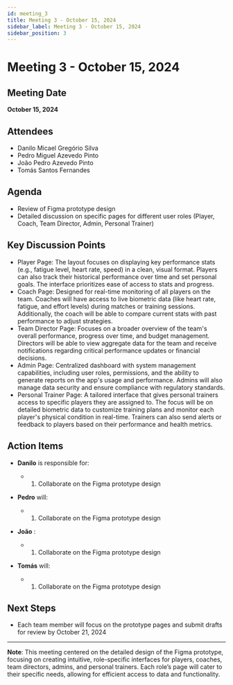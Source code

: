 ```yaml
---
id: meeting_3
title: Meeting 3 - October 15, 2024
sidebar_label: Meeting 3 - October 15, 2024
sidebar_position: 3
---
```


# Meeting 3 - October 15, 2024

## Meeting Date
**October 15, 2024**

## Attendees
- Danilo Micael Gregório Silva
- Pedro Miguel Azevedo Pinto
- João Pedro Azevedo Pinto
- Tomás Santos Fernandes

## Agenda
- Review of Figma prototype design
- Detailed discussion on specific pages for different user roles (Player, Coach, Team Director, Admin, Personal Trainer)

## Key Discussion Points
- Player Page: The layout focuses on displaying key performance stats (e.g., fatigue level, heart rate, speed) in a clean, visual format. Players can also track their historical performance over time and set personal goals. The interface prioritizes ease of access to stats and progress.
- Coach Page: Designed for real-time monitoring of all players on the team. Coaches will have access to live biometric data (like heart rate, fatigue, and effort levels) during matches or training sessions. Additionally, the coach will be able to compare current stats with past performance to adjust strategies.
- Team Director Page: Focuses on a broader overview of the team's overall performance, progress over time, and budget management. Directors will be able to view aggregate data for the team and receive notifications regarding critical performance updates or financial decisions.
- Admin Page: Centralized dashboard with system management capabilities, including user roles, permissions, and the ability to generate reports on the app's usage and performance. Admins will also manage data security and ensure compliance with regulatory standards.
- Personal Trainer Page: A tailored interface that gives personal trainers access to specific players they are assigned to. The focus will be on detailed biometric data to customize training plans and monitor each player's physical condition in real-time. Trainers can also send alerts or feedback to players based on their performance and health metrics.

## Action Items
- **Danilo** is responsible for: 
  - 1) Collaborate on the Figma prototype design

- **Pedro** will:
  - 1) Collaborate on the Figma prototype design

- **João** : 
  - 1) Collaborate on the Figma prototype design

- **Tomás** will: 
  - 1) Collaborate on the Figma prototype design

## Next Steps
- Each team member will focus on the prototype pages and submit drafts for review by October 21, 2024

---

**Note**: This meeting centered on the detailed design of the Figma prototype, focusing on creating intuitive, role-specific interfaces for players, coaches, team directors, admins, and personal trainers. Each role’s page will cater to their specific needs, allowing for efficient access to data and functionality.